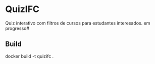 # QuizIFC

Quiz interativo com filtros de cursos para estudantes interesados.
em progresso#


## Build

docker build -t quizifc .

